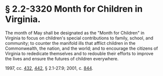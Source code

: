 # § 2.2-3320 Month for Children in Virginia.

<p>The month of May shall be designated as the "Month for Children" in Virginia to focus on children's special contributions to family, school, and community; to counter the manifold ills that afflict children in the Commonwealth, the nation, and the world; and to encourage the citizens of Virginia to rededicate themselves and to redouble their efforts to improve the lives and ensure the futures of children everywhere.</p><p>1997, cc. <a href='http://lis.virginia.gov/cgi-bin/legp604.exe?971+ful+CHAP0432'>432</a>, <a href='http://lis.virginia.gov/cgi-bin/legp604.exe?971+ful+CHAP0442'>442</a>, § 2.1-27.9; 2001, c. <a href='http://lis.virginia.gov/cgi-bin/legp604.exe?011+ful+CHAP0844'>844</a>.</p>